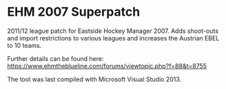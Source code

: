 # EHM 2007 Superpatch
2011/12 league patch for Eastside Hockey Manager 2007. Adds shoot-outs and import restrictions to various leagues and increases the Austrian EBEL to 10 teams.

Further details can be found here: https://www.ehmtheblueline.com/forums/viewtopic.php?f=88&t=8755

The tool was last compiled with Microsoft Visual Studio 2013.
